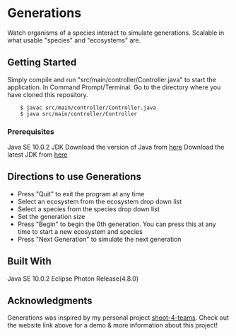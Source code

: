 # Generations

Watch organisms of a species interact to simulate generations. Scalable in what usable "species" and "ecosystems" are.

## Getting Started

Simply compile and run "src/main/controller/Controller.java" to start the application.
In Command Prompt/Terminal:
Go to the directory where you have cloned this repository.

		$ javac src/main/controller/Controller.java
		$ java src/main/controller/Controller

### Prerequisites
Java SE 10.0.2
JDK
Download the version of Java from [here](https://java.com/en/download/)
Download the latest JDK from [here](https://www.oracle.com/technetwork/java/javase/downloads/index.html)

## Directions to use Generations

- Press "Quit" to exit the program at any time
- Select an ecosystem from the ecosystem drop down list
- Select a species from the species drop down list
- Set the generation size
- Press "Begin" to begin the 0th generation. You can press this at any time to start a new ecosystem and species
- Press "Next Generation" to simulate the next generation

## Built With

Java SE 10.0.2
Eclipse Photon Release(4.8.0)

## Acknowledgments

Generations was inspired by my personal project [shoot-4-teams](https://github.com/jhwang73/shoot-4-teams).
Check out the website link above for a demo & more information about this project!




